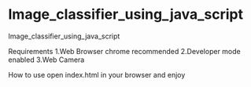 # Image_classifier_using_java_script
Image_classifier_using_java_script

Requirements
1.Web Browser chrome recommended
2.Developer mode enabled
3.Web Camera

How to use
open index.html in your browser and enjoy
